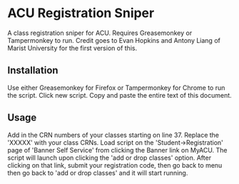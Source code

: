 ACU Registration Sniper
=======================

A class registration sniper for ACU. Requires Greasemonkey or Tampermonkey to run. Credit goes to Evan Hopkins and Antony Liang of Marist University for the first version of this.

Installation
------------
Use either Greasemonkey for Firefox or Tampermonkey for Chrome to run the script. Click new script. Copy and paste the entire text of this document.

Usage
-----
Add in the CRN numbers of your classes starting on line 37. Replace the 'XXXXX' with your class CRNs. Load script on the 'Student->Registration' page of 'Banner Self Service' from clicking the Banner link on MyACU. The script will launch upon clicking the 'add or drop classes' option. After clicking on that link, submit your registration code, then go back to menu then go back to 'add or drop classes' and it will start running.
